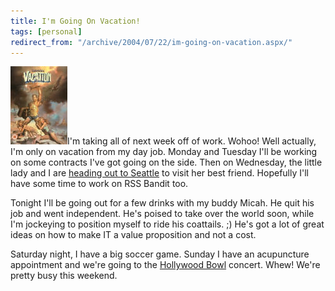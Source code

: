 ```yaml
---
title: I'm Going On Vacation!
tags: [personal]
redirect_from: "/archive/2004/07/22/im-going-on-vacation.aspx/"
---
```


![Vacation](/images/Vacation.jpg)I'm taking all of next week off of
work. Wohoo! Well actually, I'm only on vacation from my day job. Monday
and Tuesday I'll be working on some contracts I've got going on the
side. Then on Wednesday, the little lady and I are [heading out to
Seattle](https://haacked.com/archive/2004/06/29/707.aspx) to visit her
best friend. Hopefully I'll have some time to work on RSS Bandit too.

Tonight I'll be going out for a few drinks with my buddy Micah. He quit
his job and went independent. He's poised to take over the world soon,
while I'm jockeying to position myself to ride his coattails. ;) He's
got a lot of great ideas on how to make IT a value proposition and not a
cost.

Saturday night, I have a big soccer game. Sunday I have an acupuncture
appointment and we're going to the [Hollywood
Bowl](https://haacked.com/archive/2004/07/23/838.aspx) concert. Whew!
We're pretty busy this weekend.

